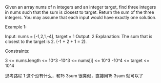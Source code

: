 Given an array nums of n integers and an integer target, find three integers in nums such that the sum is closest to target. Return the sum of the three integers. You may assume that each input would have exactly one solution.



Example 1:

Input: nums = [-1,2,1,-4], target = 1
Output: 2
Explanation: The sum that is closest to the target is 2. (-1 + 2 + 1 = 2).


Constraints:

3 <= nums.length <= 10^3
-10^3 <= nums[i] <= 10^3
-10^4 <= target <= 10^4

思考路程
1 这个没有什么，和15 3sum 很类似，直接用15  3sum 就可以了